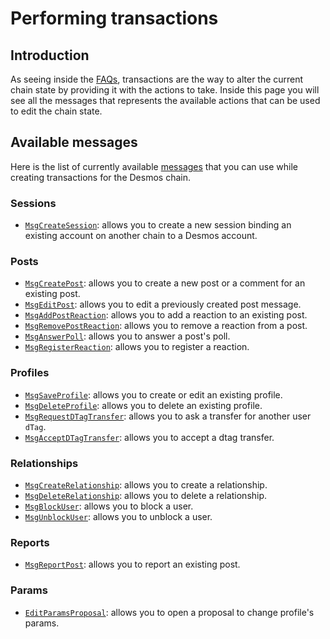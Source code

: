 # Performing transactions
## Introduction
As seeing inside the [FAQs](developer-faq.md#what-is-a-transaction), transactions are the way to alter the current chain state by providing it with the actions to take. Inside this page you will see all the messages that represents the available actions that can be used to edit the chain state.  

## Available messages
Here is the list of currently available [messages](developer-faq.md#what-is-a-message) that you can use while creating transactions for the Desmos chain. 

### Sessions
* [`MsgCreateSession`](docs/developers/msgs/magpie/create-session.md): allows you to create a new session binding an existing account on another chain to a Desmos account. 

### Posts
* [`MsgCreatePost`](docs/developers/msgs/posts/create-post.md): allows you to create a new post or a comment for an existing post. 
* [`MsgEditPost`](docs/developers/msgs/posts/edit-post.md): allows you to edit a previously created post message.
* [`MsgAddPostReaction`](docs/developers/msgs/posts/add-post-reaction.md): allows you to add a reaction to an existing post. 
* [`MsgRemovePostReaction`](docs/developers/msgs/posts/remove-post-reaction.md): allows you to remove a reaction from a post.
* [`MsgAnswerPoll`](docs/developers/msgs/posts/answer-poll.md): allows you to answer a post's poll.
* [`MsgRegisterReaction`](docs/developers/msgs/posts/register-reaction.md): allows you to register a reaction.

### Profiles
* [`MsgSaveProfile`](docs/developers/msgs/profiles/save-profile.md): allows you to create or edit an existing profile.
* [`MsgDeleteProfile`](docs/developers/msgs/profiles/delete-profile.md): allows you to delete an existing profile.
* [`MsgRequestDTagTransfer`](docs/developers/msgs/profiles/request-dtag-transfer.md): allows you to ask a transfer for another user `dTag`.
* [`MsgAcceptDTagTransfer`](docs/developers/msgs/profiles/accept-dtag-transfer-request.md): allows you to accept a dtag transfer.

### Relationships
* [`MsgCreateRelationship`](docs/developers/msgs/relationships/create-relationship.md): allows you to create a relationship.
* [`MsgDeleteRelationship`](docs/developers/msgs/relationships/delete-relationship.md): allows you to delete a relationship.
* [`MsgBlockUser`](docs/developers/msgs/relationships/block-user.md): allows you to block a user.
* [`MsgUnblockUser`](docs/developers/msgs/relationships/unblock-user.md): allows you to unblock a user.

### Reports
* [`MsgReportPost`](docs/developers/msgs/reports/report-post.md): allows you to report an existing post.

### Params
* [`EditParamsProposal`](msgs/edit_param_proposal.md): allows you to open a proposal to change profile's params.
